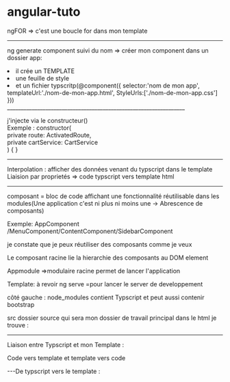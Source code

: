 ﻿# angular-tuto


ngFOR => c'est une boucle for dans mon template
______________________________________________________________________________

ng generate component suivi du nom =>   créer mon component dans un dossier app:
<li>il crée un TEMPLATE</li>
<li>une feuille de style </li>
<li>et un fichier typscritp(@component({
    selector:'nom de mon app',
    templateUrl:'./nom-de-mon-app.html',
    StyleUrls:['./nom-de-mon-app.css']
})) </li>
_________________________________________________________________

j'injecte via le  constructeur()<br>
Exemple : constructor(<br>
    private route: ActivatedRoute,<br>
    private cartService: CartService <br>
  ) { }<br>
___________________________________________________________________________________
Interpolation : afficher des données venant du typscript dans le template <br>
Liaision par proprietés => code typscript  vers  template html


________________________________________________________________________________
composant = bloc de code affichant une fonctionnalité réutilisable dans les modules(Une application c'est ni plus ni moins une -> Abrescence de composants)<br>

Exemple: AppComponent /MenuComponent/ContentComponent/SidebarComponent<br>

je constate que je peux réutiliser des composants comme je veux<br>

Le composant racine lie la hierarchie des composants au DOM element

Appmodule =>modulaire racine permet de lancer l'application


Template: à revoir 
ng serve =pour lancer le server de developpement 

côté gauche : node_modules contient Typscript et peut aussi contenir bootstrap

src dossier source qui sera mon dossier de travail principal
dans le html je trouve :<app-root></app-root>
__________________________________________________________________________________

Liaison entre Typscript et mon Template :

Code vers template et 
template vers code

---De typscript vers le template :




